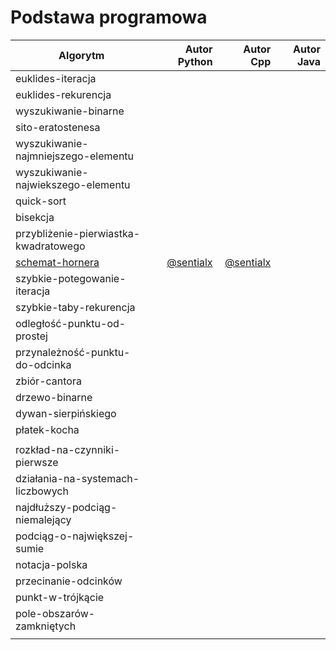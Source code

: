 # Podstawa programowa

| Algorytm                              |                             Autor Python |                                Autor Cpp | Autor Java |
| ------------------------------------- | ---------------------------------------: | ---------------------------------------: | ---------: |
| euklides-iteracja                     |                                          |                                          |            |
| euklides-rekurencja                   |                                          |                                          |            |
| wyszukiwanie-binarne                  |                                          |                                          |            |
| sito-eratostenesa                     |                                          |                                          |            |
| wyszukiwanie-najmniejszego-elementu   |                                          |                                          |            |
| wyszukiwanie-najwiekszego-elementu    |                                          |                                          |            |
| quick-sort                            |                                          |                                          |            |
| bisekcja                              |                                          |                                          |            |
| przybliżenie-pierwiastka-kwadratowego |                                          |                                          |            |
| [schemat-hornera](schemat-hornera)    | [@sentialx](https://github.com/sentialx) | [@sentialx](https://github.com/sentialx) |            |
| szybkie-potegowanie-iteracja          |                                          |                                          |            |
| szybkie-taby-rekurencja               |                                          |                                          |            |
| odległość-punktu-od-prostej           |                                          |                                          |            |
| przynależność-punktu-do-odcinka       |                                          |                                          |            |
| zbiór-cantora                         |                                          |                                          |            |
| drzewo-binarne                        |                                          |                                          |            |
| dywan-sierpińskiego                   |                                          |                                          |            |
| płatek-kocha                          |                                          |                                          |            |
|                                       |                                          |                                          |            |
| rozkład-na-czynniki-pierwsze          |                                          |                                          |            |
| działania-na-systemach-liczbowych     |                                          |                                          |            |
| najdłuższy-podciąg-niemalejący        |                                          |                                          |            |
| podciąg-o-największej-sumie           |                                          |                                          |            |
| notacja-polska                        |                                          |                                          |            |
| przecinanie-odcinków                  |                                          |                                          |            |
| punkt-w-trójkącie                     |                                          |                                          |            |
| pole-obszarów-zamkniętych             |                                          |                                          |            |
|                                       |                                          |                                          |            |
